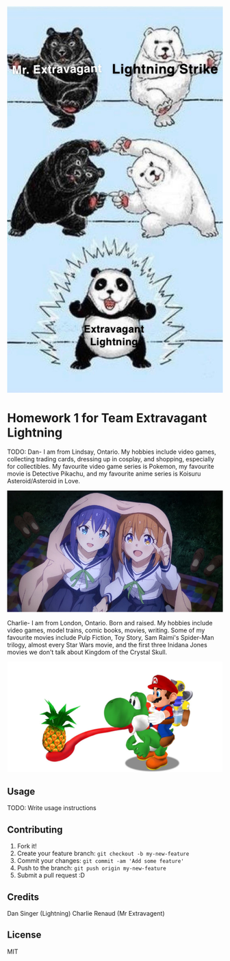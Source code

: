 ![Logo](bears.jpg "Mr. Extravagant and Lightning Fusion")

# Homework 1 for Team Extravagant Lightning

TODO:
Dan- I am from Lindsay, Ontario. My hobbies include video games, collecting trading cards, dressing up in cosplay, and shopping, especially for collectibles. My favourite video game series is Pokemon, my favourite movie is Detective Pikachu, and my favourite anime series is Koisuru Asteroid/Asteroid in Love. 

![Koisuru Asteroid](koisuru-asteroid.jpeg "Mira and Ao")

Charlie- I am from London, Ontario. Born and raised. My hobbies include video games, model trains, comic books, movies, writing. Some of my favourite movies include Pulp Fiction, Toy Story, Sam Raimi's Spider-Man trilogy, almost every Star Wars movie, and the first three Inidana Jones movies we don't talk about Kingdom of the Crystal Skull. 


![Mario riding a green Yoshi](Mario_and_Yoshi.jpeg "Mario Sunshine") 

## Usage

TODO: Write usage instructions

## Contributing

1. Fork it!
2. Create your feature branch: `git checkout -b my-new-feature`
3. Commit your changes: `git commit -am 'Add some feature'`
4. Push to the branch: `git push origin my-new-feature`
5. Submit a pull request :D


## Credits

Dan Singer (Lightning)
Charlie Renaud (Mr Extravagent)

## License

MIT